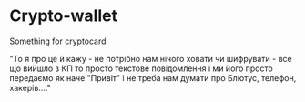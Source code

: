 # Crypto-wallet
Something for cryptocard

"То я про це й кажу - не потрібно нам нічого ховати чи шифрувати - все що вийшло з КП то просто текстове повідомлення і ми його просто передаємо як наче "Привіт" і не треба нам думати про Блютус, телефон, хакерів...."
